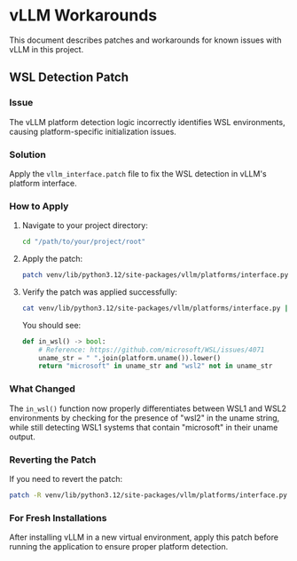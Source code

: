 # vLLM Workarounds

This document describes patches and workarounds for known issues with vLLM in this project.

## WSL Detection Patch

### Issue

The vLLM platform detection logic incorrectly identifies WSL environments, causing platform-specific initialization issues.

### Solution

Apply the `vllm_interface.patch` file to fix the WSL detection in vLLM's platform interface.

### How to Apply

1. Navigate to your project directory:
   ```bash
   cd "/path/to/your/project/root"
   ```

2. Apply the patch:
   ```bash
   patch venv/lib/python3.12/site-packages/vllm/platforms/interface.py < hacks/vllm_interface.patch
   ```

3. Verify the patch was applied successfully:
   ```bash
   cat venv/lib/python3.12/site-packages/vllm/platforms/interface.py | grep -A 3 "def in_wsl"
   ```

   You should see:
   ```python
   def in_wsl() -> bool:
       # Reference: https://github.com/microsoft/WSL/issues/4071
       uname_str = " ".join(platform.uname()).lower()
       return "microsoft" in uname_str and "wsl2" not in uname_str
   ```

### What Changed

The `in_wsl()` function now properly differentiates between WSL1 and WSL2 environments by checking for the presence of "wsl2" in the uname string, while still detecting WSL1 systems that contain "microsoft" in their uname output.

### Reverting the Patch

If you need to revert the patch:

```bash
patch -R venv/lib/python3.12/site-packages/vllm/platforms/interface.py < hacks/vllm_interface.patch
```

### For Fresh Installations

After installing vLLM in a new virtual environment, apply this patch before running the application to ensure proper platform detection.